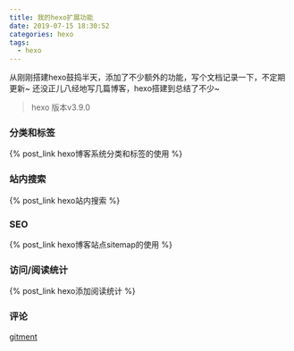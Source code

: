 ```yaml
---
title: 我的hexo扩展功能
date: 2019-07-15 18:30:52
categories: hexo
tags:
  - hexo
---
```

从刚刚搭建hexo鼓捣半天，添加了不少额外的功能，写个文档记录一下，不定期更新~
还没正儿八经地写几篇博客，hexo搭建到总结了不少~
> hexo 版本v3.9.0

### 分类和标签
{% post_link hexo博客系统分类和标签的使用 %}
### 站内搜索
{% post_link hexo站内搜索 %}
### SEO
{% post_link hexo博客站点sitemap的使用 %}
### 访问/阅读统计
{% post_link hexo添加阅读统计 %}
### 评论
[gitment](https://github.com/imsun/gitment)
